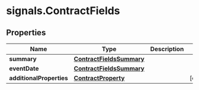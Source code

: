 # signals.ContractFields

## Properties

Name | Type | Description | Notes
------------ | ------------- | ------------- | -------------
**summary** | [**ContractFieldsSummary**](ContractFieldsSummary.md) |  | 
**eventDate** | [**ContractFieldsSummary**](ContractFieldsSummary.md) |  | 
**additionalProperties** | [**ContractProperty**](ContractProperty.md) |  | [optional] 



